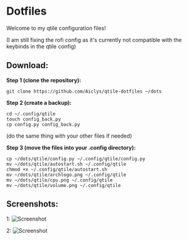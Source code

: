 # **Dotfiles**

Welcome to my qtile configuration files!

(I am still fixing the rofi config as it's currently not compatible with the keybinds in the qtile config)

## **Download**:

**Step 1 (clone the repository):**
```
git clone https://github.com/Aiclys/qtile-dotfiles ~/dots
```

**Step 2 (create a backup):**
```
cd ~/.config/qtile
touch config_back.py
cp config.py config_back.py
```
(do the same thing with your other files if needed)

**Step 3 (move the files into your .config directory):**
```
cp ~/dots/qtile/config.py ~/.config/qtile/config.py
mv ~/dots/qtile/autostart.sh ~/.config/qtile
chmod +x ~/.config/qtile/autostart.sh
mv ~/dots/qtile/archlogo.png ~/.config/qtile
mv ~/dots/qtile/cpu.png ~/.config/qtile
mv ~/dots/qtile/volume.png ~/.config/qtile  
```

## **Screenshots**:

1:
![Screenshot](https://github.com/Aiclys/qtile-dotfiles/blob/main/bluenvim.png)

2:
![Screenshot](https://github.com/Aiclys/qtile-dotfiles/blob/main/2023-12-02_23-37.png)
